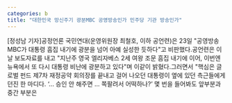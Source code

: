 ```yaml
---
categories: b
title: "대한민국 망신주기 광분MBC 공영방송인가 민주당 기관 방송인가"
---
```

[정성남 기자]공정언론 국민연대(운영위원장 최철호, 이하 공언련)은 23일 "공영방송 MBC가 대통령 흠집 내기에 광분을 넘어 아예 실성한 듯하다"고 비판했다.공언련은 이날 보도자료를 내고 "지난주 영국 엘리자베스 2세 여왕 조문 흠집 내기에 이어, 이번엔 뉴욕에서 또 다시 대통령 비난에 광분하고 있다"며 이같이 밝혔다.그러면서 "핵심은 글로벌 펀드 제7차 재정공약 회의장를 끝내고 걸어 나오던 대통령이 옆에 있던 측근들에게 던진 한 마디다. ‘... 승인 안 해주면 ... 쪽팔려서 어떡하나?’ 몇 번을 들어봐도 앞부분과 중간 부분은